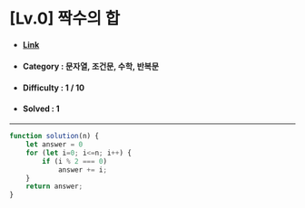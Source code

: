 # [Lv.0] 짝수의 합  
* #### [Link](https://school.programmers.co.kr/learn/courses/30/lessons/120831)
* #### Category : 문자열, 조건문, 수학, 반복문
* #### Difficulty : 1 / 10  
* #### Solved : 1

<hr />

```js
function solution(n) {
    let answer = 0
    for (let i=0; i<=n; i++) {
        if (i % 2 === 0) 
            answer += i;
    }
    return answer;
}
```